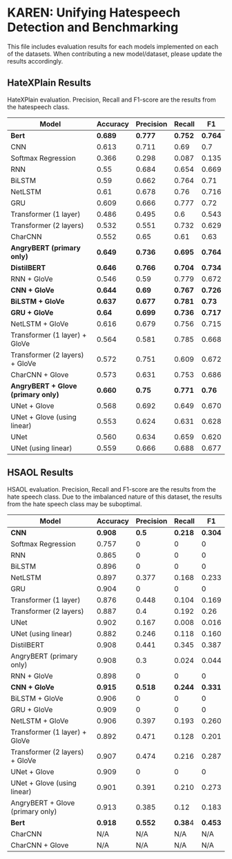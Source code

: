 # KAREN: Unifying Hatespeech Detection and Benchmarking

This file includes evaluation results for each models implemented on each of the datasets. When contributing a new model/dataset, please update the results accordingly.

## HateXPlain Results
HateXPlain evaluation. Precision, Recall and F1-score are the results from the hatespeech class.

| Model	| Accuracy	| Precision	| Recall | F1|
| ------| ----------| ----------| -------| --|
| **Bert**| **0.689**| 	**0.777**	| **0.752**| 	**0.764**|
| CNN	| 0.613	| 0.711	| 0.69	| 0.7|
| Softmax Regression	| 0.366	| 0.298	| 0.087	| 0.135|
| RNN	| 0.55	| 0.684| 	0.654| 	0.669|
| BiLSTM| 	0.59| 	0.662| 	0.764| 	0.71|
| NetLSTM	| 0.61| 	0.678| 	0.76| 	0.716|
| GRU	| 0.609	| 0.666	| 0.777	| 0.72|
| Transformer (1 layer)	| 0.486| 	0.495	| 0.6	| 0.543|
| Transformer (2 layers)| 	0.532| 	0.551	| 0.732| 	0.629|
| CharCNN | 0.552 | 0.65 | 0.61 | 0.63 |
| **AngryBERT (primary only)** | **0.649** | **0.736** | **0.695** | **0.764** |
| **DistilBERT** | **0.646** | **0.766** | **0.704** | **0.734** |
| RNN + GloVe	| 0.546| 	0.59	| 0.779	| 0.672|
| **CNN + GloVe**	| **0.644**	| **0.69** | **0.767**| **0.726**|
| **BiLSTM + GloVe**	| **0.637**| 	**0.677**	| **0.781**| 	**0.73**|
| **GRU + GloVe**| **0.64**| 	**0.699**	| **0.736** | **0.717** |
| NetLSTM + GloVe	| 0.616| 	0.679| 	0.756| 	0.715|
| Transformer (1 layer) + GloVe	| 0.564	| 0.581	| 0.785	| 0.668|
| Transformer (2 layers) + GloVe| 	0.572| 	0.751| 	0.609	| 0.672|
| CharCNN + Glove | 0.573 | 0.631 | 0.753 | 0.686 |
| **AngryBERT + Glove (primary only)** | **0.660** | **0.75** | **0.771** | **0.76** |
| UNet + Glove | 0.568 | 0.692 | 0.649 | 0.670 |
| UNet + Glove (using linear) | 0.553 | 0.624 | 0.631 | 0.628 |
| UNet | 0.560 | 0.634 | 0.659 | 0.620 |
| UNet (using linear) | 0.559 | 0.666 | 0.688 | 0.677 |

## HSAOL Results
HSAOL evaluation. Precision, Recall and F1-score are the results from the hate speech class. Due to the imbalanced nature of this dataset, the results from the hate speech class may be suboptimal.

| Model	| Accuracy	| Precision	| Recall | F1|
| ------| ----------| ----------| -------| --|
| **CNN**	| **0.908** | **0.5**	| **0.218**	| **0.304**	|
| Softmax Regression	| 0.757	| 0	| 0	| 0 |
| RNN	| 0.865	| 0 | 	0 | 	0|
| BiLSTM| 	0.896| 	0 | 	0 | 	0 |
| NetLSTM	| 0.897| 	0.377 | 	0.168| 	0.233|
| GRU	| 0.904	| 0 | 0	| 0 |
| Transformer (1 layer)	| 0.876 | 0.448 | 0.104 | 0.169	|
| Transformer (2 layers)| 0.887 | 0.4	| 0.192 | 0.26 |
| UNet | 0.902 | 0.167 | 0.008 |  0.016 |
| UNet (using linear) | 0.882 | 0.246 | 0.118 | 0.160 |
| DistilBERT | 0.908 | 0.441  | 0.345| 0.387 |
| AngryBERT (primary only) | 0.908 | 0.3 | 0.024 | 0.044 |
| RNN + GloVe	| 0.898| 	0	| 0 | 0|
| **CNN + GloVe**	| **0.915**	| **0.518** | **0.244** | **0.331** |
| BiLSTM + GloVe	| 0.906 | 	0	| 0 | 	0 |
| GRU + GloVe | 0.909 | 	0	| 0 | 0 |
| NetLSTM + GloVe	| 0.906 | 	0.397 | 	0.193| 	0.260 |
| Transformer (1 layer) + GloVe	| 0.892	| 0.471	| 0.128	| 0.201 |
| Transformer (2 layers) + GloVe| 0.907 | 0.474 | 0.216 | 0.287
| UNet + Glove | 0.909 | 0 | 0 | 0 |
| UNet + Glove (using linear) | 0.901 | 0.391 | 0.210 | 0.273 |
| AngryBERT + Glove (primary only) |  0.913 | 0.385 | 0.12 | 0.183 |
| **Bert** | **0.918** | **0.552**	| **0.38**4 | **0.453** |
| CharCNN |  N/A |  N/A |  N/A |  N/A |
| CharCNN + Glove |  N/A |  N/A |  N/A |  N/A |

